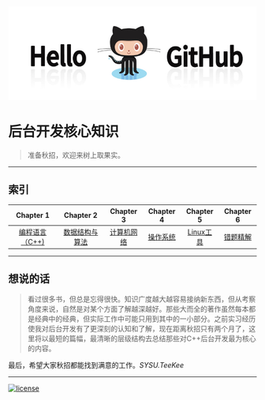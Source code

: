 ![图片](./picture/github.jpg)

# 后台开发核心知识

> 准备秋招，欢迎来树上取果实。

---

## 索引

| Chapter 1 | Chapter 2 | Chapter 3| Chapter 4 | Chapter 5 | Chapter 6 |
| :--------: | :---------: | :---------: | :---------: | :---------: | :---------:| 
| [编程语言（C++)](https://github.com/linw7/Skill-Tree/blob/master/编程语言C++.md) | [数据结构与算法](https://github.com/linw7/Skill-Tree/blob/master/数据结构及算法.md) | [计算机网络](https://github.com/linw7/Skill-Tree/blob/master/计算机网络.md) | [操作系统](https://github.com/linw7/Skill-Tree/blob/master/操作系统.md) | [Linux工具](https://github.com/linw7/Skill-Tree/blob/master/Linux工具.md) | [错题精解](https://github.com/linw7/Skill-Tree/blob/master/错题精解.md) |

---

## 想说的话

> 看过很多书，但总是忘得很快。知识广度越大越容易接纳新东西，但从考察角度来说，自然是对某个方面了解越深越好。那些大而全的著作虽然每本都是经典中的经典，但实际工作中可能只用到其中的一小部分。之前实习经历使我对后台开发有了更深刻的认知和了解，现在距离秋招只有两个月了，这里将以最短的篇幅，最清晰的层级结构去总结那些对C++后台开发最为核心的内容。

最后，希望大家秋招都能找到满意的工作。*SYSU.TeeKee*

---

[![license](https://img.shields.io/github/license/mashape/apistatus.svg)](https://opensource.org/licenses/MIT)  

